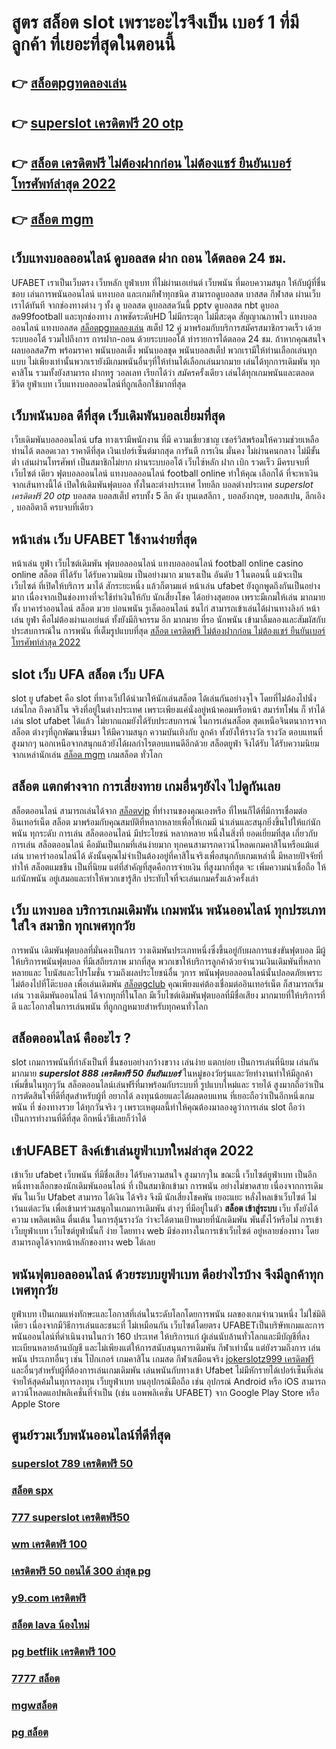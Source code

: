 # สูตร สล็อต  slot  เพราะอะไรจึงเป็น เบอร์ 1 ที่มีลูกค้า ที่เยอะที่สุดในตอนนี้

## 👉 [สล็อตpgทดลองเล่น](https://www.ufaeat.com/regis-ufabet-master-free/)
## 👉 [superslot เครดิตฟรี 20 otp](https://www.ufaeat.com/credit-free-50/)
## 👉 [สล็อต เครดิตฟรี ไม่ต้องฝากก่อน ไม่ต้องแชร์ ยืนยันเบอร์โทรศัพท์ล่าสุด 2022](https://www.ufaeat.com/ทางเข้ายูฟ่าเบท-ufabet/)
## 👉 [สล็อต mgm](https://www.ufaeat.com/regis-ufabet-master-free/)

## เว็บแทงบอลออนไลน์ ดูบอลสด ฝาก ถอน ได้ตลอด 24 ชม.

UFABET เราเป็นเว็บตรง เว็บหลัก ยูฟ่าเบท ที่ไม่ผ่านเอเย่นต์ เว็บพนัน ที่มอบความสนุก ให้กับผู้ที่ชื่นชอบ เล่นการพนันออนไลน์ แทงบอล และเกมกีฬาทุกชนิด สามารถดูบอลสด บาสสด กีฬาสด ผ่านเว็บเราได้ทันที จากช่องทางต่าง ๆ ทั้ง   ดู บอลสด ดูบอลสดวันนี้ pptv ดูบอลสด nbt ดูบอลสด99football และทุกช่องทาง ภาพชัดระดับHD ไม่มีกระตุก ไม่มีสะดุด สัญญาณภาพไว แทงบอลออนไลน์ แทงบอลสด [สล็อตpgทดลองเล่น](https://www.ufaeat.com/credit-free-50/) สเต็ป 12 คู่  มาพร้อมกับบริการสมัครสมาชิกรวดเร็ว  เด้วยระบบออโต้ รวมไปถึงการ การฝาก-ถอน ด้วยระบบออโต้  ทำรายการได้ตลอด 24 ชม. ถ้าหากคุณสนใจ ผลบอลสด7m พร้อมราคา พนันบอลเต็ง พนันบอลชุด พนันบอลสเต็ป พวกเรามีให้ท่านเลือกเล่นทุกแบบ ไม่เพียงเท่านั้นพวกเรายังมีเกมพนันอื่นๆที่ให้ท่านได้เลือกเล่นมากมาย  เล่นได้ทุกการเดิมพัน ทุกคาสิโน รวมทั้งยังสามารถ ฝากทรู วอลเลท เรียกได้ว่า สมัครครั้งเดียว เล่นได้ทุกเกมพนันและตลอดชีวิต ยูฟ่าเบท เว็บแทงบอลออนไลน์ที่ถูกเลือกใช้มากที่สุด

## เว็บพนันบอล ดีที่สุด เว็บเดิมพันบอลเยี่ยมที่สุด

 เว็บเดิมพันบอลออนไลน์  ufa ทางเรามีพนักงาน  ที่มี ความเชี่ยวชาญ  เซอร์วิสพร้อมให้ความช่วยเหลือท่านได้ ตลอดเวลา  ราคาดีที่สุด   เงินเปอร์เซ็นต์มากสุด การันตี  การเงิน  มั่นคง  ไม่ผ่านคนกลาง  ไม่มีขั้นต่ำ   เล่นผ่านโทรศัพท์   เป็นสมาชิกไม่ยาก ผ่านระบบออโต้  เว็บไซ์หลัก ฝาก   เบิก  รวดเร็ว  มีครบจบที่เว็บไซต์  เดียว ฟุตบอลออนไลน์ แทงบอลออนไลน์ football online ทำให้คุณ เลือกได้ ที่จะหาเงินจากเส้นทางนี้ได้ เปิดให้เดิมพันฟุตบอล  ทั้งในละต่างประเทศ  ไทยลีก บอลต่างประเทศ *superslot เครดิตฟรี 20 otp* บอลสด บอลสเต็ป  ครบทั้ง 5 ลีก ดัง บุนเดสลีกา ,  บอลอังกฤษ,  บอลสเปน, ลีกเอิง ,  บอลอิตาลี ครบจบที่เดียว

## หน้าเล่น เว็บ  UFABET ใช้งานง่ายที่สุด 

หน้าเล่น  ยูฟ่า เว็บไซต์เดิมพัน  ฟุตบอลออนไลน์ แทงบอลออนไลน์ football online  casino online    สล็อต ที่ได้รับ ได้รับความนิยม เป็นอย่างมาก มาแรงเป็น อันดับ 1  ในตอนนี้  แม้จะเป็น เว็บไซต์ ที่เปิดให้บริการ มาได้ สักระยะหนึ่ง แล้วก็ตามแต่ หน้าเล่น  ufabet  ยังถูกพูดถึงกันเป็นอย่างมาก เนื่องจากเป็นช่องทางที่จะใช้ทำเงินให้กับ นักเสี่ยงโชค  ได้อย่างสุดยอด  เพราะมีเกมให้เล่น มากมาย ทั้ง  บาคาร่าออนไลน์   สล็อต  มวย  บ่อนพนัน  รูเล็ตออนไลน์   ชนไก่ สามารถเข้าเล่นได้ผ่านทางลิงก์  หน้าเล่น  ยูฟ่า คือไม่ต้องผ่านเอเย่นต์  ทั้งยังมีกิจกรรม อีก มากมาย ที่รอ นักพนัน  เข้ามาลิ้มลองและสัมผัสกับประสบการณ์ใน การพนัน ที่เต็มรูปแบบที่สุด
 [สล็อต เครดิตฟรี ไม่ต้องฝากก่อน ไม่ต้องแชร์ ยืนยันเบอร์โทรศัพท์ล่าสุด 2022](https://www.ufaeat.com/regis-ufabet-master-free/)

##  slot เว็บ UFA สล็อต   เว็บ UFA

 slot ยู ufabet  คือ  slot ที่ทางเว็ปได้นำมาให้นักเล่นสล็อต  ได้เล่นกันอย่างจุใจ โดยที่ไม่ต้องไปนั่งเล่นไกล ถึงคาสิโน จริงที่อยู่ในต่างประเทศ เพราะเพียงแค่นั่งอยู่หน้าคอมหรือหน้า สมาร์ทโฟน ก็ ทำได้ เล่น slot ufabet  ได้แล้ว  ไม่ยากแถมยังได้รับประสบการณ์ ในการเล่นสล็อต สุดเหนือจินตนาการจากสล็อต ต่างๆที่ถูกพัฒนาขึ้นมา ให้มีความสนุก ความบันเทิงกับ ลูกค้า ทั้งยังให้รางวัล รางวัล ตอบแทนที่สูงมากๆ นอกเหนือจากสนุกแล้วยังได้ผลกำไรตอบแทนดีอีกด้วย  สล็อตยูฟ่า จึงได้รับ ได้รับความนิยม จากเหล่านักเล่น  [สล็อต mgm](https://www.ufaeat.com/register/) เกมสล็อต ทั่วโลก 


## สล็อต แตกต่างจาก การเสี่ยงทาย เกมอื่นๆยังไง ไปดูกันเลย

 สล็อตออนไลน์ สามารถเล่นได้จาก [สล็อตvip](https://www.ufaeat.com/) ที่ทำงานของคุณเองหรือ ที่ไหนก็ได้ที่มีการเชื่อมต่ออินเทอร์เน็ต  สล็อต  มาพร้อมกับคุณสมบัติที่หลากหลายเพื่อให้เกมมี น่าเล่นและสนุกยิ่งขึ้นไปให้แก่นักพนัน ทุกระดับ การเล่น สล็อตออนไลน์  มีประโยชน์ หลากหลาย หนึ่งในสิ่งที่ ยอดเยี่ยมที่สุด เกี่ยวกับการเล่น สล็อตออนไลน์ คือมันเป็นเกมที่เล่นง่ายมาก  ทุกคนสามารถดาวน์โหลดเกมคาสิโนหรือแม้แต่เล่น บาคาร่าออนไลน์ได้ ดังนั้นคุณไม่จำเป็นต้องอยู่ที่คาสิโนจริงเพื่อสนุกกับเกมเหล่านี้ มีหลายปัจจัยที่ทำให้ สล็อตแมชชีน เป็นที่นิยม แต่ที่สำคัญที่สุดคือการจ่ายเงิน ที่สูงมากที่สุด จะ เพิ่มความน่าเชื่อถือ ให้แก่นักพนัน อยู่เสมอและทำให้พวกเขารู้สึก ประทับใจที่จะเล่นเกมครั้งแล้วครั้งเล่า


## เว็บ แทงบอล  บริการเกมเดิมพัน เกมพนัน พนันออนไลน์ ทุกประเภทใส่ใจ สมาชิก ทุกเพศทุกวัย  

การพนัน เดิมพันฟุตบอลที่มั่นคงเป็นการ วางเดิมพันประเภทหนึ่งซึ่งขึ้นอยู่กับผลการแข่งขันฟุตบอล มีผู้ให้บริการพนันฟุตบอล ที่มีเสถียรภาพ มากที่สุด พวกเขาให้บริการลูกค้าด้วยจำนวนเงินเดิมพันที่หลากหลายและ โบนัสและโปรโมชั่น รวมถึงผลประโยชน์อื่น ๆการ พนันฟุตบอลออนไลน์นั้นปลอดภัยเพราะไม่ต้องไปที่โต๊ะบอล เพื่อเล่นเดิมพัน [สล็อตgclub](https://www.ufaeat.com/ufabet-master-login/) คุณเพียงแค่ต้องเชื่อมต่ออินเทอร์เน็ต ก็สามารถเริ่มเล่น วางเดิมพันออนไลน์ ได้จากทุกที่ในโลก มีเว็บไซต์เดิมพันฟุตบอลที่มีชื่อเสียง มากมายที่ให้บริการที่ดี และโอกาสในการเล่นพนัน ที่ถูกกฎหมายสำหรับทุกคนทั่วโลก 

## สล็อตออนไลน์ คืออะไร ?

 slot   เกมการพนันที่กำลังเป็นที่ ชื่นชอบอย่างกว้างขวาง  เล่นง่าย  แตกบ่อย  เป็นการเล่นที่นิยม เล่นกันมากมาย ***superslot 888 เครดิตฟรี 50 ยืนยันเบอร์*** ในหมู่ของวัยรุ่นและวัยทำงานทำให้มีลูกค้า เพิ่มขึ้นในทุกๆวัน  สล็อตออนไลน์เล่นฟรีที่มาพร้อมกับระบบที่ รูปแบบใหม่และ รายได้ สูงมากถือว่าเป็น การตัดสินใจที่ดีที่สุดสำหรับผู้ที่ อยากได้ ลงทุนน้อยและได้ผลตอบแทน ที่เยอะถือว่าเป็นอีกหนึ่งเกมพนัน ที่ ช่องทางรวย ได้ทุกวันจริง ๆ เพราะเหตุผลนี้ทำให้คุณต้องมาลองดูว่าการเล่น slot ถือว่าเป็นการทำงานที่ดีที่สุด อีกหนึ่งวิธีเลยก็ว่าได้

## เข้าUFABET ลิงค์เข้าเล่นยูฟ่าเบทใหม่ล่าสุด 2022 

เข้าเว็บ ufabet   เว็บพนัน  ที่มีชื่อเสียง  ได้รับความสนใจ สูงมากๆใน ขณะนี้ เว็บไซต์ยูฟ่าเบท  เป็นอีกหนึ่งทางเลือกของนักเดิมพันออนไลน์  ที่ เป็นสมาชิกเข้ามา การพนัน อย่างไม่ขาดสาย เนื่องจากการเดิมพัน ในเว็บ Ufabet สามารถ ได้เงิน ได้จริง จึงมี นักเสี่ยงโชคพัน เยอะแยะ หลั่งไหลเข้าเว็บไซต์ ไม่เว้นแต่ละวัน เพื่อเข้ามาร่วมสนุกในเกมการเดิมพัน ต่างๆ ที่มีอยู่ในตัว **สล็อต เข้าสู่ระบบ** เว็บ ทั้งยังได้ความ เพลิดเพลิน ตื่นเต้น ในการลุ้นรางวัล ว่าจะได้ตามเป้าหมายที่นักเดิมพัน พันตั้งไว้หรือไม่ การเข้า เว็บยูฟ่าเบท เว็บไซต์ยูฟ่านั้นก็ ง่าย  โดยทาง web มีช่องทางในการเข้าเว็บไซต์ อยู่หลายช่องทาง โดยสามารถดูได้จากหน้าหลักของทาง web ได้เลย


## พนันฟุตบอลออนไลน์    ด้วยระบบยูฟ่าเบท ดีอย่างไรบ้าง จึงมีลูกค้าทุกเพศทุกวัย

 ยูฟ่าเบท เป็นเกมแห่งทักษะและโอกาสที่เล่นในระดับโลกโดยการพนัน ผลของเกมจำนวนหนึ่ง ไม่ใช่มิติเดียว เนื่องจากมีวิธีการเล่นและชนะที่ ไม่เหมือนกัน  เว็บไซต์โดยตรง UFABETเป็นบริษัทเกมและการ พนันออนไลน์ที่ดำเนินงานในกว่า 160 ประเทศ ให้บริการแก่ ผู้เล่นนับล้านทั่วโลกและมีบัญชีที่ลงทะเบียนหลายล้านบัญชี และไม่เพียงแต่ให้การสนับสนุนการเดิมพัน กีฬาเท่านั้น แต่ยังรวมถึงการ เล่นพนัน ประเภทอื่นๆ เช่น โป๊กเกอร์ เกมคาสิโน เกมสด กีฬาเสมือนจริง [jokerslotz999 เครดิตฟรี](https://www.ufaeat.com/ทางเข้ายูฟ่าเบท-ufabet/) และอื่นๆสำหรับผู้ที่ต้องการเล่นเกมเดิมพัน เล่นพนันกับทางเข้า Ufabet ไม่มีหักรายได้เปอร์เซ็นที่เล่น  จ่ายให้สุดค้มในทุการลงทุน  เว็บยูฟ่าเบท  บนอุปกรณ์มือถือ เช่น อุปกรณ์ Android หรือ iOS สามารถดาวน์โหลดแอปพลิเคชั่นที่จำเป็น (เช่น แอพพลิเคชั่น UFABET) จาก Google Play Store หรือ Apple Store 


## ศูนย์รวมเว็บพนันออนไลน์ที่ดีที่สุด

### [superslot 789 เครดิตฟรี 50](https://atom.io/themes/ทางเข้า%20ufabet%20เว็บบริษัท%20สล็อต%20567%20008%20สล็อต%20สมัครฟรี%20ฟรีเครดิต%20100%)
### [สล็อต spx](https://atom.io/themes/ทางเข้า%20ufabet%20เว็บบริษัท%20superslot%20เครดิตฟรี%2030%20ยืนยันเบอร์%20008%20สล็อต%20สมัครฟรี%20ฟรีเครดิต%20100%)
### [777 superslot เครดิตฟรี50](https://atom.io/themes/ทางเข้า%20ufabet%20เว็บบริษัท%20g2gสล็อต%20008%20สล็อต%20สมัครฟรี%20ฟรีเครดิต%20100%)
### [wm เครดิตฟรี 100](https://atom.io/themes/ทางเข้า%20ufabet%20เว็บบริษัท%20ซุปเปอร์%20สล็อต%20ใหม่ล่าสุด%20008%20สล็อต%20สมัครฟรี%20ฟรีเครดิต%20100%)
### [เครดิตฟรี 50 ถอนได้ 300 ล่าสุด pg](https://atom.io/themes/ทางเข้า%20ufabet%20เว็บบริษัท%20winner55%20เครดิตฟรี%20008%20สล็อต%20สมัครฟรี%20ฟรีเครดิต%20100%)
### [y9.com เครดิตฟรี](https://atom.io/themes/ทางเข้า%20ufabet%20เว็บบริษัท%20สล็อต%20ยืนยัน%20otp%20รับเครดิตฟรี%20ไม่มี%20เงื่อนไข%20008%20สล็อต%20สมัครฟรี%20ฟรีเครดิต%20100%)
### [สล็อต lava น้องใหม่](https://atom.io/themes/ทางเข้า%20ufabet%20เว็บบริษัท%20สล็อตxo%20888%20008%20สล็อต%20สมัครฟรี%20ฟรีเครดิต%20100%)
### [pg betflik เครดิตฟรี 100](https://atom.io/themes/ทางเข้า%20ufabet%20เว็บบริษัท%20ยูฟ่า191สล็อต%20008%20สล็อต%20สมัครฟรี%20ฟรีเครดิต%20100%)
### [7777 สล็อต](https://atom.io/themes/ทางเข้า%20ufabet%20เว็บบริษัท%20winner55%20เครดิตฟรี%20300%20008%20สล็อต%20สมัครฟรี%20ฟรีเครดิต%20100%)
### [mgwสล็อต](https://atom.io/themes/ทางเข้า%20ufabet%20เว็บบริษัท%20ดาวน์โหลด%20สล็อตxo168%20008%20สล็อต%20สมัครฟรี%20ฟรีเครดิต%20100%)
### [pg สล็อต](https://atom.io/themes/ทางเข้า%20ufabet%20เว็บบริษัท%20สล็อต%20เว็บตรง%20ฝาก-ถอน%20true%20wallet%20ไม่มี%20ขั้น%20ต่ํา%20008%20สล็อต%20สมัครฟรี%20ฟรีเครดิต%20100%)